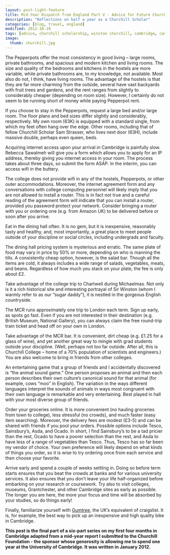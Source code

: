 ```yaml
---
layout: post-light-feature
title: Mid-Year Dispatch from England Part V - Advice for Future Churchill Scholars (and Other Cambridge Students)
description: "Reflections on half a year as a Churchill Scholar"
categories: [blog, travel, england]
modified: 2012-10-19
tags: [advice, churchill scholarship, winston churchill, cambridge, cambridge university]
image:
  thumb: churchill.jpg
---
```

The Pepperpots offer the most consistency in good living – large rooms, private bathrooms, and spacious and modern kitchen and living rooms. The size and quality of the bedrooms and kitchens in the hostels are more variable, while private bathrooms are, to my knowledge, not available. Most also do not, I think, have living rooms. The advantage of the hostels is that they are far more charming from the outside, several have vast backyards with fruit trees and gardens, and the rent ranges from slightly to considerably cheaper (depending on room size). However, I certainly do not seem to be running short of money while paying Pepperpot rent.

If you choose to stay in the Pepperpots, request a large bed and/or large room. The floor plans and bed sizes differ slightly and considerably, respectively. My own room (63K) is equipped with a standard single, from which my feet often hang over the edge. Other rooms, including that of fellow Churchill Scholar Sam Strasser, who lives next door (63H), include massive double, perhaps even queen, beds.

Acquiring internet access upon your arrival in Cambridge is painfully slow. Rebecca Sawalmeh will give you a form which allows you to apply for an IP address, thereby giving you internet access in your room. The process takes about three days, so submit the form ASAP. In the interim, you can access wifi in the buttery.

The college does not provide wifi in any of the hostels, Pepperpots, or other outer accommodations. Moreover, the internet agreement form and any conversations with college computing personnel will likely imply that you are not allowed to install a router. This is in fact not true and a careful reading of the agreement form will indicate that you can install a router, provided you password protect your network. Consider bringing a router with you or ordering one (e.g. from Amazon UK) to be delivered before or soon after you arrive.

Eat in the dining hall often. It is no gem, but it is inexpensive, reasonably tasty and healthy, and, most importantly, a great place to meet people outside of your discipline or social circles, including undergrads and faculty.

The dining hall pricing system is mysterious and erratic. The same plate of food may vary in price by 50% or more, depending on who is manning the tills. A consistently cheap option, however, is the salad bar. Though all the items are cold, it always includes a wide range of salads, vegetables, meats, and beans. Regardless of how much you stack on your plate, the fee is only about £2.

Take advantage of the college trip to Chartwell during Michaelmas. Not only is it a rich historical site and interesting portrayal of Sir Winston (whom I warmly refer to as our “sugar daddy”), it is nestled in the gorgeous English countryside.

The MCR runs approximately one trip to London each term. Sign up early, as spots go fast. Even if you are not interested in their destination (e.g. British Museum, National Gallery), you can always claim the free round-trip train ticket and head off on your own in London.

Take advantage of the MCR bar. It is convenient, dirt cheap (e.g. £1.25 for a glass of wine), and yet another great way to mingle with grad students outside your discipline. (Well, perhaps not *too* far outside. After all, this is Churchill College – home of a 70% population of scientists and engineers.) You are also welcome to bring in friends from other colleges.

An entertaining game that a group of friends and I accidentally discovered is “the animal sound game.” One person proposes an animal and then each person describes their own culture’s canonical sound for that animal (for example, cows “moo” in English). The variation in the ways different languages interpret the sounds of animals in ways most congruent with their own language is remarkable and very entertaining. Best played in hall with your most diverse group of friends.

Order your groceries online. It is more convenient (no hauling groceries from town to college), less stressful (no crowds), and much faster (easy item searching). Moreover, the delivery fees are modest (£3-5) and can be shared with friends if you pool your orders. Possible options include Tesco, Sainsbury’s, Asda, and Ocado. In short, I find Sainsbury’s to be a tad pricier than the rest, Ocado to have a poorer selection than the rest, and Asda to have less of a range of vegetables than Tesco. Thus, Tesco has so far been my vendor of choice. Your own preference will likely depend on what kinds of things you order, so it is wise to try ordering once from each service and then choose your favorite.

Arrive early and spend a couple of weeks settling in. Doing so before term starts ensures that you beat the crowds at banks and for various university services. It also ensures that you don’t leave your life half-organized before embarking on your research or coursework. Try also to visit colleges, museums, Grantchester, and other Cambridge sites as early as possible. The longer you are here, the more your focus and time will be absorbed by your studies, so do things early!

Finally, familiarize yourself with <a href="http://www.gumtree.com/">Gumtree</a>, the UK’s equivalent of craigslist. It is, for example, the best way to pick up an inexpensive and high quality bike in Cambridge.

<strong>This post is the final part of a six-part series on my first four months in Cambridge adapted from a mid-year report I submitted to the Churchill Foundation - the sponsor whose generosity is allowing me to spend one year at the University of Cambridge. It was written in January 2012.</strong>